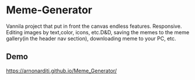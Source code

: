 
# Meme-Generator

Vannila project that put in front the canvas endless features. Responsive.
Editing images by text,color, icons, etc.D&D, saving the memes to the meme gallery(in the header nav section), downloading meme to your PC, etc.



## Demo

https://arnonarditi.github.io/Meme_Generator/


